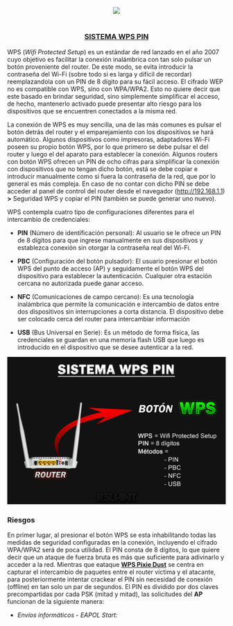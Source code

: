 <p align="center">
  <a href="https://github.com/DenverCoder1/readme-typing-svg"><img src="https://readme-typing-svg.herokuapp.com?font=Fira+Code&pause=1000&color=F70000&width=470&lines=Cracking+WPS+PIN+-+Ataque+Pixie+Dust"></a>
</p>

<h1 align="center"></h1>

<h3 align="center"><ins>SISTEMA WPS PIN</ins></h3>

WPS (_Wifi Protected Setup_) es un estándar de red lanzado en el año 2007 cuyo objetivo es facilitar la conexión inalámbrica con tan solo pulsar un botón proveniente del router. De este modo, se evita introducir la contraseña del Wi-Fi (sobre todo si es larga y difícil de recordar) reemplazandola con un PIN de 8 dígito para su fácil acceso. El cifrado WEP no es compatible con WPS, sino con WPA/WPA2. Esto no quiere decir que este basado en brindar seguridad, sino simplemente simplificar el acceso, de hecho, mantenerlo activado puede presentar alto riesgo para los dispositivos que se encuentren conectados a la misma red.

La conexión de WPS es muy sencilla, una de las más comunes es pulsar el botón detrás del router y el emparejamiento con los dispositivos se hará automático. Algunos dispositivos como impresoras, adaptadores Wi-Fi poseen su propio botón WPS, por lo que primero se debe pulsar el del router y luego el del aparato para establecer la conexión. Algunos routers con botón WPS ofrecen un PIN de ocho cifras para simplificar la conexión con dispositivos que no tengan dicho botón, está se debe copiar e introducir manualmente como si fuera la contraseña de la red, que por lo general es más compleja. En caso de no contar con dicho PIN se debe acceder al panel de control del router desde el navegador (http://192.168.1.1) **>** Seguridad WPS y copiar el PIN (también se puede generar uno nuevo).

WPS contempla cuatro tipo de configuraciones diferentes para el intercambio de credenciales:

- **PIN** (Número de identificación personal): Al usuario se le ofrece un PIN de 8 dígitos para que ingrese manualmente en sus dispositivos y establezca conexión sin otorgar la contraseña real del Wi-Fi.

- **PBC** (Configuración del botón pulsador): El usuario presionar el botón WPS del punto de acceso (AP) y seguidamente el botón WPS del dispositivo para establecer la autenticación. Cualquier otra estación cercana no autorizada puede ganar acceso.

- **NFC** (Comunicaciones de campo cercano): Es una tecnología inalámbrica que permite la comunicación e intercambio de datos entre dos dispositivos sin interrupciones a corta distancia. El dispositivo debe ser colocado cerca del router para intercambiar información

- **USB** (Bus Universal en Serie): Es un método de forma física, las credenciales se guardan en una memoria flash USB que luego es introducido en el dispositivo que se desee autenticar a la red.

<p align="center">
  <img src="https://github.com/R3LI4NT/articulos/blob/main/Redes/GNU-Linux/img/WPS_PIN.png">
</p>

### Riesgos

En primer lugar, al presionar el botón WPS se esta inhabilitando todas las medidas de seguridad configuradas en la conexión, incluyendo el cifrado WPA/WPA2 será de poca utilidad. El PIN consta de 8 dígitos, lo que quiere decir que un ataque de fuerza bruta es más que suficiente para adivinarlo y acceder a la red. Mientras que eataque <a href="https://www.wifi-libre.com/topic-57-pixie-dust-ataque-de-fuerza-bruta-offline-para-generar-el-pin-valido.html">**WPS Pixie Dust**</a> se centra en capturar el intercambio de paquetes entre el router víctima y el atacante, para posteriormente intentar crackear el PIN sin necesidad de conexión (offline) en tan solo un par de segundos. El PIN es dividido por dos claves precompartidas por cada PSK (mitad y mitad), las solicitudes del **AP** funcionan de la siguiente manera:

- _Envíos informáticos - EAPOL Start:_

<h1 align="center"></h1>
